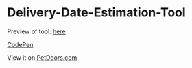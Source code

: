 # Delivery-Date-Estimation-Tool

Preview of tool: <a target="_blank" href="https://htmlpreview.github.io/?https://github.com/steventhon/Delivery-Date-Estimation-Tool/blob/master/index.html">here</a>

<a target="_blank" href="http://codepen.io/anon/pen/qbJwjN">CodePen</a>

View it on <a target="_blank" href="https://www.petdoors.com/estimated-shipping-times.html">PetDoors.com</a>
